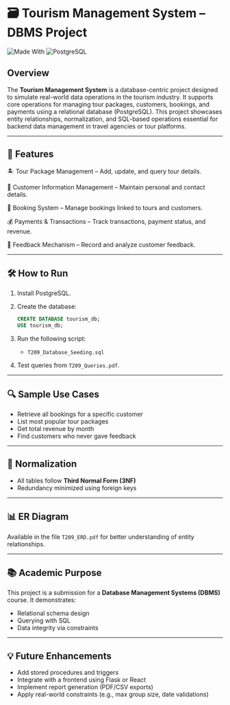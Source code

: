 # 🗃️ Tourism Management System – DBMS Project

![Made With](https://img.shields.io/badge/Made%20With-FFFFFF?style=for-the-badge&color=gray)
![PostgreSQL](https://img.shields.io/badge/PostgreSQL-4169E1?style=for-the-badge&logo=postgresql&logoColor=white)



## Overview

The **Tourism Management System** is a database-centric project designed to simulate real-world data operations in the tourism industry. It supports core operations for managing tour packages, customers, bookings, and payments using a relational database (PostgreSQL). This project showcases entity relationships, normalization, and SQL-based operations essential for backend data management in travel agencies or tour platforms.

---

## 🧱 Features

🏝️ Tour Package Management – Add, update, and query tour details.

👤 Customer Information Management – Maintain personal and contact details.

📅 Booking System – Manage bookings linked to tours and customers.

💰 Payments & Transactions – Track transactions, payment status, and revenue.

📝 Feedback Mechanism – Record and analyze customer feedback.

---

## 🛠️ How to Run

1. Install PostgreSQL.
2. Create the database:
   ```sql
   CREATE DATABASE tourism_db;
   USE tourism_db;
   ```
3. Run the following script:
   - `T209_Database_Seeding.sql`

4. Test queries from `T209_Queries.pdf`.

---

## 🔍 Sample Use Cases

- Retrieve all bookings for a specific customer
- List most popular tour packages
- Get total revenue by month
- Find customers who never gave feedback

---

## 🔄 Normalization

- All tables follow **Third Normal Form (3NF)**
- Redundancy minimized using foreign keys

---

## 📊 ER Diagram

Available in the file `T209_ERD.pdf` for better understanding of entity relationships.

---

## 📚 Academic Purpose

This project is a submission for a **Database Management Systems (DBMS)** course. It demonstrates:

- Relational schema design
- Querying with SQL
- Data integrity via constraints

---

## 💡 Future Enhancements

* Add stored procedures and triggers
* Integrate with a frontend using Flask or React
* Implement report generation (PDF/CSV exports)
* Apply real-world constraints (e.g., max group size, date validations)
